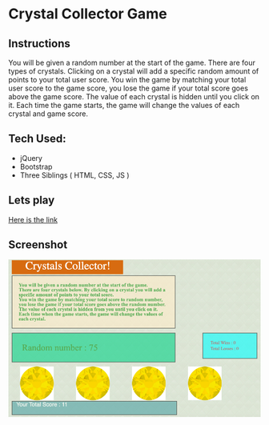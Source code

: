 # Crystal Collector Game

## Instructions

You will be given a random number at the start of the game. There are four types of crystals. Clicking on a crystal will add a specific random amount of points to your total user score. You win the game by matching your total user score to the game score, you lose the game if your total score goes above the game score. The value of each crystal is hidden until you click on it. Each time the game starts, the game will change the values of each crystal and game score.

## Tech Used:

+ jQuery
+ Bootstrap
+ Three Siblings ( HTML, CSS, JS )


## Lets play
[Here is the link](https://bilalsarimeseli.github.io/Crystals-Collector-Game/)

## Screenshot

![crystals](https://github.com/bilalsarimeseli/Crystals-Collector-Game/blob/master/images/Screen%20Shot%202020-02-24%20at%2010.05.31%20PM.png?raw=true)

